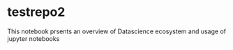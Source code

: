 # testrepo2
This notebook prsents an overview of Datascience ecosystem and usage of jupyter notebooks
